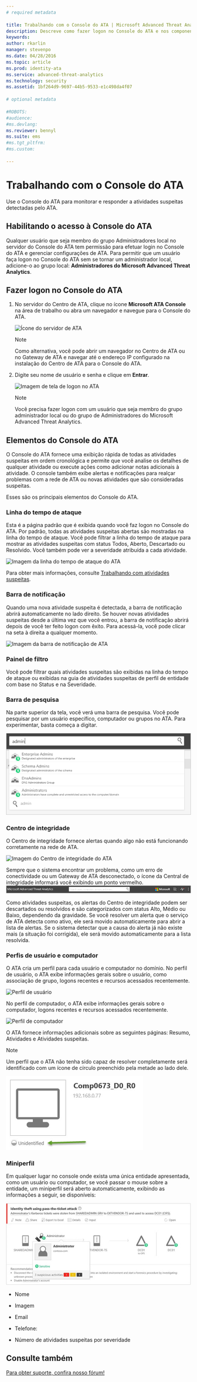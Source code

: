 ```yaml
---
# required metadata

title: Trabalhando com o Console do ATA | Microsoft Advanced Threat Analytics
description: Descreve como fazer logon no Console do ATA e nos componentes do console
keywords:
author: rkarlin
manager: stevenpo
ms.date: 04/28/2016
ms.topic: article
ms.prod: identity-ata
ms.service: advanced-threat-analytics
ms.technology: security
ms.assetid: 1bf264d9-9697-44b5-9533-e1c498da4f07

# optional metadata

#ROBOTS:
#audience:
#ms.devlang:
ms.reviewer: bennyl
ms.suite: ems
#ms.tgt_pltfrm:
#ms.custom:

---
```


# Trabalhando com o Console do ATA

Use o Console do ATA para monitorar e responder a atividades suspeitas detectadas pelo ATA.

## Habilitando o acesso à Console do ATA
Qualquer usuário que seja membro do grupo Administradores local no servidor do Console do ATA tem permissão para efetuar login no Console do ATA e gerenciar configurações de ATA.
Para permitir que um usuário faça logon no Console do ATA sem se tornar um administrador local, adicione-o ao grupo local: **Administradores do Microsoft Advanced Threat Analytics**.

## Fazer logon no Console do ATA

1. No servidor do Centro de ATA, clique no ícone **Microsoft ATA Console** na área de trabalho ou abra um navegador e navegue para o Console do ATA.

    ![Ícone do servidor de ATA](media/ata-server-icon.png)

    > [!NOTE]
    > Como alternativa, você pode abrir um navegador no Centro de ATA ou no Gateway de ATA e navegar até o endereço IP configurado na instalação do Centro de ATA para o Console do ATA.    

2.  Digite seu nome de usuário e senha e clique em **Entrar**.

    ![Imagem de tela de logon no ATA](media/ATA-log-in-screen.jpg)

    > [!NOTE]
    > Você precisa fazer logon com um usuário que seja membro do grupo administrador local ou do grupo de Administradores do Microsoft Advanced Threat Analytics.

## Elementos do Console do ATA

O Console do ATA fornece uma exibição rápida de todas as atividades suspeitas em ordem cronológica e permite que você analise os detalhes de qualquer atividade ou execute ações como adicionar notas adicionais à atividade. O console também exibe alertas e notificações para realçar problemas com a rede de ATA ou novas atividades que são consideradas suspeitas.

Esses são os principais elementos do Console do ATA.


### Linha do tempo de ataque

Esta é a página padrão que é exibida quando você faz logon no Console do ATA. Por padrão, todas as atividades suspeitas abertas são mostradas na linha do tempo de ataque. Você pode filtrar a linha do tempo de ataque para mostrar as atividades suspeitas com status Todos, Aberto, Descartado ou Resolvido. Você também pode ver a severidade atribuída a cada atividade.

![Imagem da linha do tempo de ataque do ATA](media/attack-timeline.png)

Para obter mais informações, consulte [Trabalhando com atividades suspeitas](/advanced-threat-analytics/DeployUse/working-with-suspicious-activities).

### Barra de notificação

Quando uma nova atividade suspeita é detectada, a barra de notificação abrirá automaticamente no lado direito. Se houver novas atividades suspeitas desde a última vez que você entrou, a barra de notificação abrirá depois de você ter feito logon com êxito. Para acessá-la, você pode clicar na seta à direita a qualquer momento.

![Imagem da barra de notificação de ATA](media/notification-bar.png)

### Painel de filtro

Você pode filtrar quais atividades suspeitas são exibidas na linha do tempo de ataque ou exibidas na guia de atividades suspeitas de perfil de entidade com base no Status e na Severidade.

### Barra de pesquisa

Na parte superior da tela, você verá uma barra de pesquisa. Você pode pesquisar por um usuário específico, computador ou grupos no ATA. Para experimentar, basta começa a digitar.

![Imagem de pesquisa do Console do ATA](media/ATA-console-search.png)

### Centro de integridade

O Centro de integridade fornece alertas quando algo não está funcionando corretamente na rede de ATA.

![Imagem do Centro de integridade do ATA](media/health-center.png)

Sempre que o sistema encontrar um problema, como um erro de conectividade ou um Gateway de ATA desconectado, o ícone da Central de integridade informará você exibindo um ponto vermelho. ![Imagem do ponto vermelho do Centro de integridade de ATA](media/ATA-Health-Center-Alert-red-dot.png)

Como atividades suspeitas, os alertas do Centro de integridade podem ser descartados ou resolvidos e são categorizados com status Alto, Médio ou Baixo, dependendo da gravidade. Se você resolver um alerta que o serviço de ATA detecta como ativo, ele será movido automaticamente para abrir a lista de alertas. Se o sistema detectar que a causa do alerta já não existe mais (a situação foi corrigida), ele será movido automaticamente para a lista resolvida.

### Perfis de usuário e computador

O ATA cria um perfil para cada usuário e computador no domínio. No perfil de usuário, o ATA exibe informações gerais sobre o usuário, como associação de grupo, logons recentes e recursos acessados recentemente.

![Perfil de usuário](media/user-profile.png)

No perfil de computador, o ATA exibe informações gerais sobre o computador, logons recentes e recursos acessados recentemente.

![Perfil de computador](media/computer-profile.png)

O ATA fornece informações adicionais sobre as seguintes páginas: Resumo, Atividades e Atividades suspeitas.

> [!NOTE]
> Um perfil que o ATA não tenha sido capaz de resolver completamente será identificado com um ícone de círculo preenchido pela metade ao lado dele.

![Imagem de perfil não resolvido do ATA](media/ATA-Unresolved-Profile.jpg)

### Miniperfil

Em qualquer lugar no console onde exista uma única entidade apresentada, como um usuário ou computador, se você passar o mouse sobre a entidade, um miniperfil será aberto automaticamente, exibindo as informações a seguir, se disponíveis:

![Imagem de miniperfil do ATA](media/ATA-mini-profile.jpg)

-   Nome

-   Imagem

-   Email

-   Telefone:

-   Número de atividades suspeitas por severidade



## Consulte também
[Para obter suporte, confira nosso fórum!](https://social.technet.microsoft.com/Forums/security/en-US/home?forum=mata)


<!--HONumber=Apr16_HO2-->


